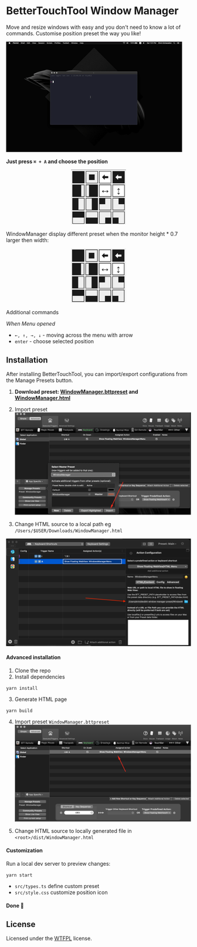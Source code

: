 # BetterTouchTool Window Manager

Move and resize windows with easy and you don't need to know a lot of commands.
Customise position preset the way you like!

![Window manager preview](img/preview.gif)  

**Just press `⌘ + A` and choose the position**

<center>
<img src='img/menu.png' width='150' />
</center>


WindowManager display different preset when the monitor height * 0.7 larger then width:
<center>
<img src='img/menu_portrait.png'width='150' />
</center>


Additional commands

*When Menu opened*

* `←, ↑, →, ↓` - moving across the menu with arrow
* `enter` - choose selected position

## Installation

After installing BetterTouchTool, you can import/export configurations from the Manage Presets button.

1. **Download preset: [WindowManager.bttpreset](https://github.com/elv1n/btt-window-manager-preset/releases/download/2.0/WindowManager.bttpreset) and [WindowManager.html](https://github.com/elv1n/btt-window-manager-preset/releases/download/2.0/WindowManager.html)**

2. Import preset
![Screenshot](img/import.png)

3. Change HTML source to a local path eg `/Users/$USER/Downloads/WindowManager.html`

![Screenshot](img/change-link.png)


#### Advanced installation 
1. Clone the repo
2. Install dependencies
```shell
yarn install
```
3. Generate HTML page
```shell
yarn build
```
4. Import preset `WindowManager.bttpreset`
![Screenshot](img/find-webview.png)

5. Change HTML source to locally generated file in `<root>/dist/WindowManager.html`

#### Customization

Run a local dev server to preview changes:
```shell
yarn start
``` 

* `src/types.ts` define custom preset
* `src/style.css` customize position icon


#### Done 🤟

## License

Licensed under the [WTFPL](http://www.wtfpl.net/) license.
